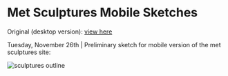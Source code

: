 # Met Sculptures Mobile Sketches

Original (desktop version):
[view here](https://marisaruizasari.github.io/met_sculptures_interactive/)

Tuesday, November 26th | Preliminary sketch for mobile version of the met sculptures site:

![sculptures outline](sculptures_mobile-02.png)
